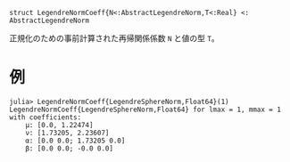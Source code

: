 ```
struct LegendreNormCoeff{N<:AbstractLegendreNorm,T<:Real} <: AbstractLegendreNorm
```

正規化のための事前計算された再帰関係係数 `N` と値の型 `T`。

# 例

```jldoctest
julia> LegendreNormCoeff{LegendreSphereNorm,Float64}(1)
LegendreNormCoeff{LegendreSphereNorm,Float64} for lmax = 1, mmax = 1 with coefficients:
    μ: [0.0, 1.22474]
    ν: [1.73205, 2.23607]
    α: [0.0 0.0; 1.73205 0.0]
    β: [0.0 0.0; -0.0 0.0]
```
